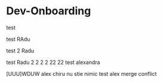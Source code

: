 # Dev-Onboarding

test


test RAdu

test 2 Radu

test Radu 2 2 2 2 22 22
test alexandra





[UUU]WDUW
alex chiru nu stie nimic
test alex merge conflict
